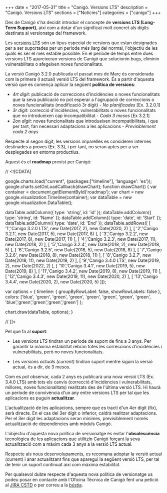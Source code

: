 +++
date = "2017-05-31"
title = "Canigó. Versions LTS"
description = "Canigó. Versions LTS"
sections = ["Notícies"]
categories = ["canigo"]
+++

Des de Canigó s'ha decidit introduir el concepte de **versions LTS (Long-Term Support)**, així com a dotar d'un significat molt concret als dígits destinats al versionatge del framework.

Les [versions LTS](http://canigo.ctti.gencat.cat/blog/2017/06/versions_lts/) són un tipus especial de versions que estan designades per a ser suportades per un periode més llarg del normal, l'objectiu de les quals és ser el més estable possible. En el període de temps entre dues versions LTS apareixeran versions de Canigó que solucionin bugs, eliminin vulnerabilitats o afegeixen noves funcionalitats.

La versió Canigó 3.2.0 publicada el passat mes de Març és considerada com la primera (i actual) versió LTS del framework. És a partir d'aquesta versió que es comença aplicar la següent **política de versions**:

* _4rt dígit_: publicació de correccions d'incidències o noves funcionalitats que la seva publicació no pot esperar a l'agrupació de correccions o noves funcionalitats (modificació 3r dígit) - _No planificades_ [Ex. 3.2.0.1]
* _3r dígit_: correcció d'incidències, vulnerabilitats o noves funcionalitats que no introdueixen cap incompatibilitat - _Cada 3 mesos_ [Ex 3.2.1]
* _2on dígit_: noves funcionalitats que introdueixen incompatibilitats, i que per tant, fan necessari adaptacions a les aplicacions - _Previsiblement cada 2 anys_

Respecte al segon dígit, les versions imparelles es consideren internes destinades a proves (Ex. 3.3), i per tant, no seran aptes per a ser desplegades en entorns productius.

Aquest és el **roadmap** previst per Canigó:




// <![CDATA[

google.charts.load("current", {packages:["timeline"], 'language': 'es'});
google.charts.setOnLoadCallback(drawChart);
function drawChart() {
var container = document.getElementById('roadmap');
var chart = new google.visualization.Timeline(container);
var dataTable = new google.visualization.DataTable();

dataTable.addColumn({ type: 'string', id: 'id' });
dataTable.addColumn({ type: 'string', id: 'Name' });
dataTable.addColumn({ type: 'date', id: 'Start' });
dataTable.addColumn({ type: 'date', id: 'End' });
dataTable.addRows([
[ '1','Canigo 3.2.0 LTS', new Date(2017, 2), new Date(2020, 2) ],
[ '2','Canigo 3.2.1', new Date(2017, 5), new Date(2017, 8) ],
[ '3','Canigo 3.2.2', new Date(2017, 8), new Date(2017, 11) ],
[ '4','Canigo 3.2.3', new Date(2017, 11), new Date(2018, 2) ],
[ '5','Canigo 3.2.4', new Date(2018, 2), new Date(2018, 5) ],
[ '6','Canigo 3.2.5', new Date(2018, 5), new Date(2018, 8) ],
[ '7','Canigo 3.2.6', new Date(2018, 8), new Date(2018, 11) ],
[ '8','Canigo 3.2.7', new Date(2018, 11), new Date(2019, 2) ],
[ '9','Canigo 3.4.0 LTS', new Date(2019, 2), new Date(2022, 2) ],
[ '10','Canigo 3.4.1', new Date(2019, 5), new Date(2019, 8) ],
[ '11','Canigo 3.4.2', new Date(2019, 8), new Date(2019, 11) ],
[ '12','Canigo 3.4.3', new Date(2019, 11), new Date(2020, 2) ],
[ '13','Canigo 3.4.4', new Date(2020, 2), new Date(2020, 5) ]]);

var options = {
timeline: { groupByRowLabel: false, showRowLabels: false },
colors: ['blue', 'green', 'green', 'green', 'green', 'green', 'green', 'green', 'blue','green','green','green','green']
};

chart.draw(dataTable, options);
}

// ]]>


Pel que fa al **suport**:

* Les _versions LTS_ tindran un període de suport de fins a 3 anys. Per garantir la màxima estabilitat rebran totes les correccions d'incidències i vulnerabilitats, però no noves funcionalitats.

* Les _versions actuals (current)_ tindran suport mentre siguin la versió actual, és a dir, de 3 mesos.

Com es pot observar, cada 2 anys es publicarà una nova versió LTS (Ex. 3.4.0 LTS) amb tots els canvis (correcció d'incidències i vulnerabilitats, millores, noves funcionalitats) realitzats des de l'última versió LTS. Hi haurà un període de convivència d'un any entre versions LTS per tal que les aplicacions es puguin **actualitzar**.

L'actualització de les aplicacions, sempre que es tracti d'un 4er dígit (fix), serà directe. En el cas del 3er dígit o inferior, caldrà realitzar adaptacions. Per el 3er dígit les adaptacions seran mínimes, previsiblement només actualització de dependències amb mòduls Canigó.

L'objectiu d'aquesta nova política de versionatge és evitar l'**obsolescència** tecnològica de les aplicacions que utilitzin Canigó forçant la seva actualització com a màxim cada 3 anys a la versió LTS actual.

Respecte als nous desenvolupaments, es recomana adoptar la versió actual (current) i anar actualitzant fins que aparegui la següent versió LTS, per tal de tenir un suport continuat així com màxima estabilitat.

Per qualsevol dubte respecte d'aquesta nova política de versionatge us podeu posar en contacte amb l'Oficina Tècnica de Canigó fent una petició al [JIRA CSTD](https://cstd.ctti.gencat.cat/jiracstd/browse/CAN) o per correu a la [bústia](mailto:oficina-tecnica.canigo.ctti@gencat.cat).
